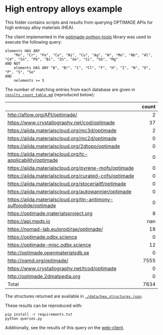 # High entropy alloys example

This folder contains scripts and results from querying OPTIMADE APIs for high
entropy alloy materials (HEA).

The client implemented in the
[optimade-python-tools](https://github.com/Materials-Consortia/optimade-python-tools) library was used to execute the following query:

```
elements HAS ANY
    "Mn", "Cr", "Fe", "Co", "Ni", "Cu", "Ag", "W", "Mo", "Nb", "Al", "Cd", "Sn", "Pb", "Bi", "Zn", "Ge", "Si", "Sb", "Mg"
AND NOT
    elements HAS ANY "B", "Br", "C", "Cl", "F", "H", "I", "N", "O", "P", "S", "Se"
AND
    nelements >= 5
```

The number of matching entries from each database are given in
[`results_count_table.md`](./results_count_table.md) (reproduced below):

|                                                                    |   count |
|:-------------------------------------------------------------------|--------:|
| http://aflow.org/API/optimade/                                     |       2 |
| https://www.crystallography.net/cod/optimade                       |      37 |
| https://aiida.materialscloud.org/mc3d/optimade                     |       2 |
| https://aiida.materialscloud.org/mc2d/optimade                     |       0 |
| https://aiida.materialscloud.org/2dtopo/optimade                   |       0 |
| https://aiida.materialscloud.org/tc-applicability/optimade         |       0 |
| https://aiida.materialscloud.org/pyrene-mofs/optimade              |       0 |
| https://aiida.materialscloud.org/curated-cofs/optimade             |       0 |
| https://aiida.materialscloud.org/stoceriaitf/optimade              |       0 |
| https://aiida.materialscloud.org/autowannier/optimade              |       0 |
| https://aiida.materialscloud.org/tin-antimony-sulfoiodide/optimade |       0 |
| https://optimade.materialsproject.org                              |       8 |
| https://api.mpds.io                                                |     nan |
| https://nomad-lab.eu/prod/rae/optimade/                            |      18 |
| https://optimade.odbx.science                                      |       0 |
| https://optimade-misc.odbx.science                                 |      12 |
| http://optimade.openmaterialsdb.se                                 |       0 |
| http://oqmd.org/optimade/                                          |    7555 |
| https://www.crystallography.net/tcod/optimade                      |       0 |
| http://optimade.2dmatpedia.org                                     |       0 |
| Total                                                              |    7634 |

The structures returned are available in
[`./data/hea_structures.json`](./data/hea_structures.json).

These results can be reproduced with:

```shell
pip install -r requirements.txt
python queries.py
```

Additionally, see the results of this query on the [web-client](https://optimade.science/?filter=elements%20HAS%20ANY%20%22Mn%22,%20%22Cr%22,%20%22Fe%22,%20%22Co%22,%20%22Ni%22,%20%22Cu%22,%20%22Ag%22,%20%22W%22,%20%22Mo%22,%20%22Nb%22,%20%22Al%22,%20%22Cd%22,%20%22Sn%22,%20%22Pb%22,%20%22Bi%22,%20%22Zn%22,%20%22Ge%22,%20%22Si%22,%20%22Sb%22,%20%22Mg%22%20AND%20NOT%20elements%20HAS%20ANY%20%22B%22,%20%22C%22,%20%22Cl%22,%20%22F%22,%20%22H%22,%20%22N%22,%20%22O%22,%20%22S%22,%20%22Se%22%20AND%20nelements%20%3E=%205).
